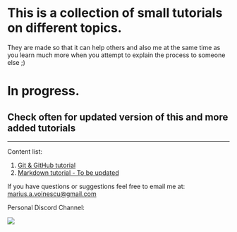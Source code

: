 # This is a collection of small tutorials on different topics.

They are made so that it can help others and also me at the same time as you learn much more when you attempt to explain the process to someone else ;)


# In progress.
## Check often for updated version of this and more added tutorials

* * *

Content list:

1. [Git & GitHub tutorial](learn_git.md)
2. [Markdown tutorial - To be updated](learn.md)

If you have questions or suggestions feel free to email me at: 
    [marius.a.voinescu@gmail.com](mailto:marius.a.voinescu@gmail.com)

Personal Discord Channel:

  <a href="https://discord.gg/QdSjVuk">
    <img src="https://img.shields.io/badge/discord-join-7289DA.svg?logo=discord&longCache=true&style=flat" />
  </a>
